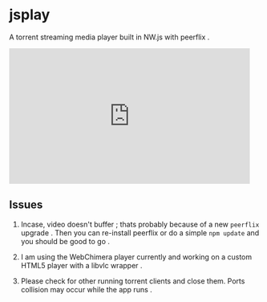 # jsplay
A torrent streaming media player built in NW.js with peerflix .

<iframe src="http://gifyoutube.com/embed/m8AnZ5" frameborder="0" scrolling="no" width="480" height="270" style="-webkit-backface-visibility: hidden;-webkit-transform: scale(1);" ></iframe>

## Issues

1. Incase, video doesn't buffer ; thats probably because of a new `peerflix` upgrade . Then you can re-install peerflix or do a simple `npm update` and you should be good to go .

2. I am using the WebChimera player currently and working on a custom HTML5 player with a libvlc wrapper .

3.  Please check for other running torrent clients and close them. Ports collision may occur while the app runs .


